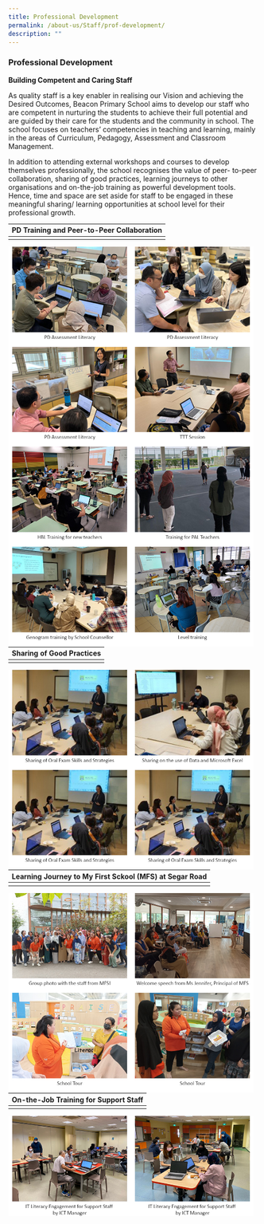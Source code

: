 ```yaml
---
title: Professional Development
permalink: /about-us/Staff/prof-development/
description: ""
---
```

### Professional Development

**Building Competent and Caring Staff**

As quality staff is a key enabler in realising our Vision and achieving the Desired Outcomes, Beacon Primary School aims to develop
our staff who are competent in nurturing the students to achieve their full potential and are guided by their care for the students and
the community in school. The school focuses on teachers’ competencies in teaching and learning, mainly in the areas of Curriculum,
Pedagogy, Assessment and Classroom Management.

In addition to attending external workshops and courses to develop themselves professionally, the school recognises the value of peer-
to-peer collaboration, sharing of good practices, learning journeys to other organisations and on-the-job training as powerful
development tools. Hence, time and space are set aside for staff to be engaged in these meaningful sharing/ learning opportunities at
school level for their professional growth.

| PD Training and Peer-to-Peer Collaboration | 
| -------- |
|      |

<img src="/images/PD/abt-pd06.jpg" style="width:49%" align="left">
<img src="/images/PD/abt-pd07.jpg" style="width:49%" align="left">
<img src="/images/PD/abt-pd08.jpg" style="width:49%" align="left">
<img src="/images/PD/abt-pd01.jpg" style="width:49%" align="left">
<img src="/images/PD/abt-pd11.jpg" style="width:49%" align="left">
<img src="/images/PD/abt-pd09.jpg" style="width:49%" align="left">
<img src="/images/PD/abt-pd05.jpg" style="width:49%" align="left">
<img src="/images/PD/abt-pd10.jpg" style="width:49%" align="left">

| Sharing of Good Practices | 
| -------- |
|      |

<img src="/images/PD/abt-pd02.jpg" style="width:49%" align="left">
<img src="/images/PD/abt-pd04.jpg" style="width:49%" align="left">
<img src="/images/PD/abt-pd02.jpg" style="width:49%" align="left">
<img src="/images/PD/abt-pd02.jpg" style="width:49%" align="left">

| Learning Journey to My First Sckool (MFS) at Segar Road | 
| -------- |
|      |

<img src="/images/PD/pd-mfs01.jpg" style="width:49%" align="left">
<img src="/images/PD/pd-mfs02.jpg" style="width:49%" align="left">
<img src="/images/PD/pd-mfs05.jpg" style="width:49%" align="left">
<img src="/images/PD/pd-mfs06.jpg" style="width:49%" align="left">

| On-the-Job Training for Support Staff | 
| -------- |
|      |

<img src="/images/PD/abt-pd12.jpg" style="width:49%" align="left">
<img src="/images/PD/abt-pd13.jpg" style="width:49%" align="left">